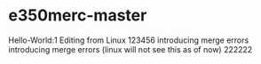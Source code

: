 # e350merc-master
Hello-World:1
Editing from Linux
123456
introducing merge errors
introducing merge errors (linux will not see this as of now)
222222

